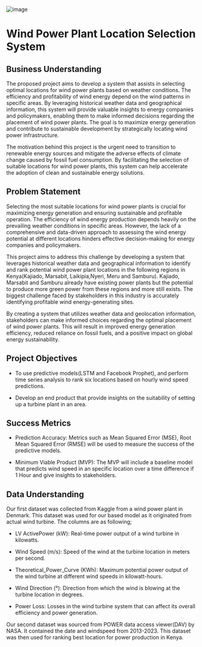![image](https://github.com/Mugangasia/Capstone-Project---Predicting-Best-Location-for-Wind-Energy-in-Kenya/assets/98708792/852724e5-c4c3-4ccc-ab83-1e937e9ca7d6)

# Wind Power Plant Location Selection System

## Business Understanding 

The proposed project aims to develop a system that assists in selecting optimal locations for wind power plants based on weather conditions. The efficiency and profitability of wind energy depend on the wind patterns in specific areas. By leveraging historical weather data and geographical information, this system will provide valuable insights to energy companies and policymakers, enabling them to make informed decisions regarding the placement of wind power plants. The goal is to maximize energy generation and contribute to sustainable development by strategically locating wind power infrastructure.

The motivation behind this project is the urgent need to transition to renewable energy sources and mitigate the adverse effects of climate change caused by fossil fuel consumption. By facilitating the selection of suitable locations for wind power plants, this system can help accelerate the adoption of clean and sustainable energy solutions.

## Problem Statement 
Selecting the most suitable locations for wind power plants is crucial for maximizing energy generation and ensuring sustainable and profitable operation. The efficiency of wind energy production depends heavily on the prevailing weather conditions in specific areas. However, the lack of a comprehensive and data-driven approach to assessing the wind energy potential at different locations hinders effective decision-making for energy companies and policymakers.

This project aims to address this challenge by developing a system that leverages historical weather data and geographical information to identify and rank potential wind power plant locations in the following regions in Kenya(Kajiado, Marsabit, Laikipia,Nyeri, Meru and Samburu). Kajiado, Marsabit and Samburu already have existing power plants but the potential to produce more green power from these regions and more still exists. The biggest challenge faced by stakeholders in this industry is accurately identifying profitable wind energy-generating sites.

By creating a system that utilizes weather data and geolocation information, stakeholders can make informed choices regarding the optimal placement of wind power plants. This will result in improved energy generation efficiency, reduced reliance on fossil fuels, and a positive impact on global energy sustainability.

## Project Objectives 
* To use predictive models(LSTM and Facebook Prophet), and perform time series analysis to rank six locations based on hourly wind speed predictions.

* Develop an end product that provide insights on the suitability of setting up a turbine plant in an area.


## Success Metrics
* Prediction Accuracy: Metrics such as Mean Squared Error (MSE), Root Mean Squared Error (RMSE) will be used to measure the success of the predictive models.

* Minimum Viable Product (MVP): The MVP will include a baseline model that predicts wind speed in an specific location over a time difference if 1 Hour and give insights to stakeholders.

## Data Understanding
Our first dataset was collected from Kaggle from a wind power plant in Denmark. This dataset was used for our based model as it originated from actual wind turbine. 
The columns are as following;
* LV ActivePower (kW): Real-time power output of a wind turbine in kilowatts.

* Wind Speed (m/s): Speed of the wind at the turbine location in meters per second.

* Theoretical_Power_Curve (KWh): Maximum potential power output of the wind turbine at different wind speeds in kilowatt-hours.

* Wind Direction (°): Direction from which the wind is blowing at the turbine location in degrees.

* Power Loss: Losses in the wind turbine system that can affect its overall efficiency and power generation.

Our second dataset was sourced from POWER data access viewer(DAV) by NASA. It contained the date and windspeed from 2013-2023. This dataset was then used for ranking best location for power production in Kenya.

